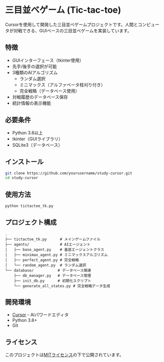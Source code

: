 # 三目並べゲーム (Tic-tac-toe)

Cursorを使用して開発した三目並べゲームプロジェクトです。人間とコンピュータが対戦できる、GUIベースの三目並べゲームを実装しています。

## 特徴

- GUIインターフェース（tkinter使用）
- 先手/後手の選択が可能
- 3種類のAIアルゴリズム
  - ランダム選択
  - ミニマックス（アルファベータ枝刈り付き）
  - 完全戦略（データベース使用）
- 対戦履歴のデータベース保存
- 統計情報の表示機能

## 必要条件

- Python 3.8以上
- tkinter（GUIライブラリ）
- SQLite3（データベース）

## インストール

```bash
git clone https://github.com/yourusername/study-cursor.git
cd study-cursor
```

## 使用方法

```bash
python tictactoe_tk.py
```

## プロジェクト構成

```
.
├── tictactoe_tk.py      # メインゲームファイル
├── agents/              # AIエージェント
│   ├── base_agent.py    # 基底エージェントクラス
│   ├── minimax_agent.py # ミニマックスアルゴリズム
│   ├── perfect_agent.py # 完全戦略
│   └── random_agent.py  # ランダム選択
└── database/           # データベース関連
    ├── db_manager.py   # データベース管理
    ├── init_db.py      # 初期化スクリプト
    └── generate_all_states.py # 完全戦略データ生成

```

## 開発環境

- [Cursor](https://cursor.sh/) - AIパワードエディタ
- Python 3.8+
- Git

## ライセンス

このプロジェクトは[MITライセンス](LICENSE)の下で公開されています。
